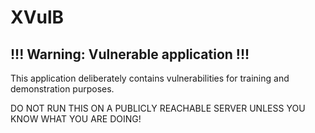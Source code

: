 # XVulB
## !!! Warning: Vulnerable application !!!
This application deliberately contains vulnerabilities for training and demonstration purposes.

DO NOT RUN THIS ON A PUBLICLY REACHABLE SERVER UNLESS YOU KNOW WHAT YOU ARE DOING!